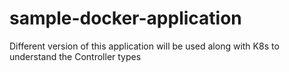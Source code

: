 # sample-docker-application
Different version of this application will be used along with K8s to understand the Controller types

